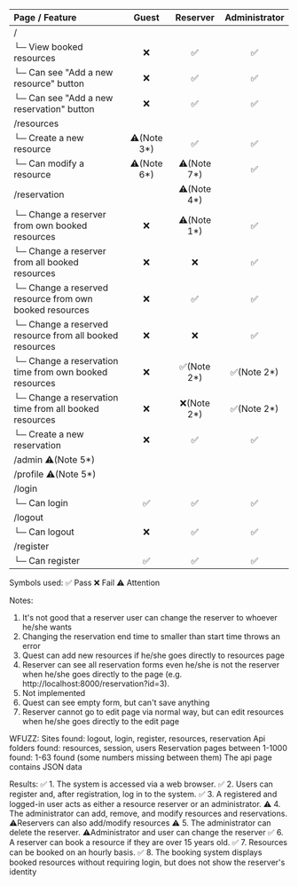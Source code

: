 | Page / Feature	| Guest |	Reserver | Administrator |
| :---         |     :---:      |     :---:      |     :---:      |
| /	| | | |		
| └─ View booked resources	| ❌	| ✅	| ✅ |
| └─ Can see "Add a new resource" button | ❌	| ✅	| ✅ |
| └─ Can see "Add a new reservation" button | ❌	| ✅	| ✅ |
| /resources	| | | |	
| └─ Create a new resource	| ⚠️(Note 3*)	| ✅	| ✅ |
| └─ Can modify a resource	| ⚠️(Note 6*)	| ⚠️(Note 7*)	| ✅ |
| /reservation	| | ⚠️(Note 4*) | |		
| └─ Change a reserver from own booked resources	| ❌	| ⚠️(Note 1*)	| ✅ |
| └─ Change a reserver from all booked resources	| ❌	| ❌	| ✅ |
| └─ Change a reserved resource from own booked resources	| ❌	| ✅	| ✅ |
| └─ Change a reserved resource from all booked resources	| ❌	| ❌	| ✅ |
| └─ Change a reservation time from own booked resources	| ❌	| ✅(Note 2*)	| ✅(Note 2*) |
| └─ Change a reservation time from all booked resources	| ❌	| ❌(Note 2*)	| ✅(Note 2*) |
| └─ Create a new reservation	| ❌ | ✅ | ✅ |
| /admin ⚠️(Note 5*)| | | |
| /profile ⚠️(Note 5*)| | | |		
| /login | | | |
| └─ Can login	| ✅ | ✅ | ✅ |
| /logout | | | |
| └─ Can logout	| ❌ | ✅ | ✅ |
| /register | | | |
| └─ Can register	| ✅ | ✅ | ✅ |

Symbols used:
✅ Pass
❌ Fail
⚠️ Attention

Notes:
1. It's not good that a reserver user can change the reserver to whoever he/she wants
2. Changing the reservation end time to smaller than start time throws an error
3. Quest can add new resources if he/she goes directly to resources page
4. Reserver can see all reservation forms even he/she is not the reserver when he/she goes directly to the page (e.g. http://localhost:8000/reservation?id=3). 
5. Not implemented
6. Quest can see empty form, but can't save anything
7. Reserver cannot go to edit page via normal way, but can edit resources when he/she goes directly to the edit page

WFUZZ:
Sites found: logout, login, register, resources, reservation
Api folders found: resources, session, users
Reservation pages between 1-1000 found: 1-63 found (some numbers missing between them)
The api page contains JSON data

Results:
✅ 1. The system is accessed via a web browser.
✅ 2. Users can register and, after registration, log in to the system.
✅ 3. A registered and logged-in user acts as either a resource reserver or an administrator.
⚠️ 4. The administrator can add, remove, and modify resources and reservations. ⚠️Reservers can also add/modify resources
⚠️ 5. The administrator can delete the reserver. ⚠️Administrator and user can change the reserver
✅ 6. A reserver can book a resource if they are over 15 years old.
✅ 7. Resources can be booked on an hourly basis.
✅ 8. The booking system displays booked resources without requiring login, but does not show the reserver's identity
